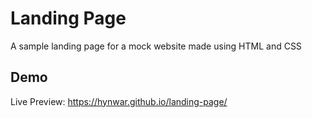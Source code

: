 # Landing Page

A sample landing page for a mock website made using HTML and CSS

## Demo

Live Preview: https://hynwar.github.io/landing-page/
